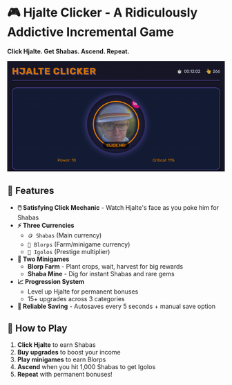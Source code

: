 # 🎮 Hjalte Clicker - A Ridiculously Addictive Incremental Game  

**Click Hjalte. Get Shabas. Ascend. Repeat.**  

![Gameplay Screenshot](/assets/screenshot.png)

## 🌟 Features  
- **🖱️ Satisfying Click Mechanic** - Watch Hjalte's face as you poke him for Shabas  
- **⚡ Three Currencies**  
  - `🪙 Shabas` (Main currency)  
  - `🍄 Blorps` (Farm/minigame currency)  
  - `💎 Igolos` (Prestige multiplier)  
- **🌱 Two Minigames**  
  - **Blorp Farm** - Plant crops, wait, harvest for big rewards  
  - **Shaba Mine** - Dig for instant Shabas and rare gems  
- **📈 Progression System**  
  - Level up Hjalte for permanent bonuses  
  - 15+ upgrades across 3 categories  
- **💾 Reliable Saving** - Autosaves every 5 seconds + manual save option  

## 🚀 How to Play  
1. **Click Hjalte** to earn Shabas  
2. **Buy upgrades** to boost your income  
3. **Play minigames** to earn Blorps  
4. **Ascend** when you hit 1,000 Shabas to get Igolos  
5. **Repeat** with permanent bonuses!  
